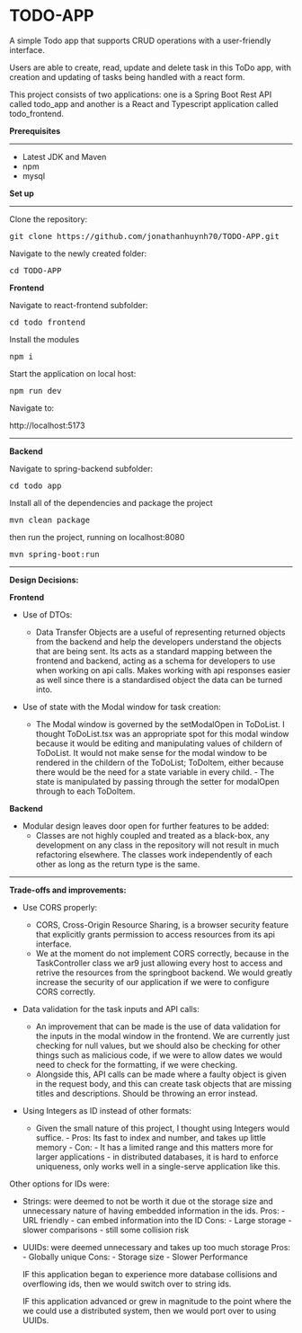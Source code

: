 # TODO-APP

A simple Todo app that supports CRUD operations with a user-friendly interface.

Users are able to create, read, update and delete task in this ToDo app, with creation and updating of tasks being handled with a react form.

This project consists of two applications: one is a Spring Boot Rest API called todo_app and another is a React and Typescript application called
todo_frontend.

<b>Prerequisites</b>

<hr>

- Latest JDK and Maven
- npm
- mysql

<b>Set up</b>

<hr></hr>

Clone the repository:

<pre>git clone https://github.com/jonathanhuynh70/TODO-APP.git</pre>

Navigate to the newly created folder:

<pre>cd TODO-APP</pre>

<b>Frontend</b>


Navigate to react-frontend subfolder:

<pre>cd todo_frontend</pre>

Install the modules

<pre>npm i</pre>

Start the application on local host:

<pre>npm run dev</pre>

Navigate to:

http://localhost:5173

<hr></hr>
<b>Backend</b>

Navigate to spring-backend subfolder:

<pre>cd todo_app</pre>

Install all of the dependencies and package the project
<pre>mvn clean package</pre>

then run the project, running on localhost:8080
<pre>mvn spring-boot:run</pre>

<hr></hr>
<b>Design Decisions:</b>



<b>Frontend</b>


- Use of DTOs:
    - Data Transfer Objects are a useful of representing returned objects from the backend and help the developers understand the objects that are being sent. Its acts as a standard mapping between the frontend and backend, acting as a schema for developers to use when working on api calls. Makes working with api responses easier as well since there is a standardised object the data can be turned into.

- Use of state with the Modal window for task creation:
    - The Modal window is governed by the setModalOpen in ToDoList. I thought ToDoList.tsx was an appropriate spot for this modal window because it would be editing and manipulating values of childern of ToDoList. It would not make sense for the modal window to be rendered in the childern of the ToDoList; ToDoItem, either because there would be the need for a state variable in every child. - The state is manipulated by passing through the setter for modalOpen through to each ToDoItem.



<b>Backend</b>



- Modular design leaves door open for further features to be added:
    - Classes are not highly coupled and treated as a black-box, any development on any class in the repository will not result in much refactoring elsewhere. The classes work independently of each other as long as the return type is the same.

<hr></hr>
<b>Trade-offs and improvements:</b>


- Use CORS properly:
    - CORS, Cross-Origin Resource Sharing, is a browser security feature that explicitly grants permission to access resources from its api interface. 
    - We at the moment do not implement CORS correctly, because in the TaskController class we ar9 just allowing every host to access and retrive the resources from the springboot backend. We would greatly increase the security of our application if we were to configure CORS correctly.  

- Data validation for the task inputs and API calls:
    - An improvement that can be made is the use of data validation for the inputs in the modal window in the frontend. We are currently just checking for null values, but we should also be checking for other things such as malicious code, if we were to allow dates we would need to check for the formatting, if we were checking.
    - Alongside this, API calls can be made where a faulty object is given in the request body, and this can create task objects that are missing titles and descriptions. Should be throwing an error instead. 

- Using Integers as ID instead of other formats:
    - Given the small nature of this project, I thought using Integers would suffice. - Pros: Its fast to index and number, and takes up little memory - Con: - It has a limited range and this matters more for larger applications - in distributed databases, it is hard to enforce uniqueness, only works well in a single-serve application like this.
 


Other options for IDs were:

- Strings: were deemed to not be worth it due ot the storage size and unnecessary nature of having embedded information in the ids.
    Pros:
        - URL friendly
        - can embed information into the ID
    Cons:
        - Large storage
        - slower comparisons
        - still some collision risk
- UUIDs: were deemed unnecessary and takes up too much storage
    Pros:
        - Globally unique
    Cons:
        - Storage size
        - Slower Performance

    IF this application began to experience more database collisions and overflowing ids, then we would switch over to string ids.

    IF this application advanced or grew in magnitude to the point where the we could use a distributed system, then we would port over to using UUIDs.
